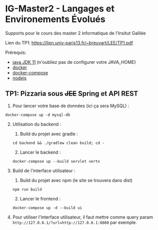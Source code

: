 # IG-Master2 - Langages et Environements Évolués

Supports pour le cours des master 2 informatique de l'Insitut Galilée

Lien du TP1: <https://lipn.univ-paris13.fr/~breuvart/LEE/TP1.pdf>

Prérequis:

-   [java JDK 11](https://openjdk.java.net/) (n'oubliez pas de configurer votre JAVA_HOME)
-   [docker](https://docs.docker.com/install/#supported-platforms)
-   [docker-compose](https://docs.docker.com/compose/install/)
-   [nodejs](https://nodejs.org/en/download/package-manager/)

## TP1: Pizzaria sous ~~JEE~~ Spring et API REST

1.  Pour lancer votre base de données (ici ça sera MySQL) :

  `docker-compose up -d mysql-db`

2.  Utilisation du backend :

    1.  Build du projet avec gradle :

      `cd backend && ./gradlew clean build; cd -`

    2.  Lancer le backend :

      `docker-compose up --build servlet vertx`

3.  Build de l'interface utilisateur :

    1.  Build du projet avec npm (le site se trouvera dans dist)

      `npm run build`

    2.  Lancer le frontend :

    `docker-compose up -d --build ui`

4.  Pour utiliser l'interface utilisateur, il faut mettre comme query param `http://127.0.0.1/?url=http://127.0.0.1:8080` par exemple.
